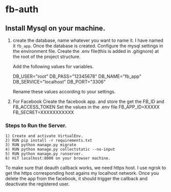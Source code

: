 # fb-auth

## Install Mysql on your machine.

1) create the database, name whatever you want to name it. I have named it `fb_app`.
    Once the database is created. Configure the mysql settings in the environment file.
    Create the .env file(this is added in .gitignore) at the root of the project structure.

    Add the following values for variables.

    DB_USER="root"
    DB_PASS="12345678"
    DB_NAME="fb_app"
    DB_SERVICE="localhost"
    DB_PORT="3306"

    Rename these values according to your settings.


2) For Facebook Create the facebook app. and store the get the FB_ID and FB_ACCESS_TOKEN
    Set the values in the .env file
    FB_APP_ID=XXXXX
    FB_SECRET=XXXXXXXXXXX

### Steps to Run the Server.

    1) Create and activate VirtualEnv.
    2) RUN pip install -r requirements.txt
    3) RUN python manage.py migrate
    4) RUN python manage.py collectstatic --no-input
    5) RUN python manage.py runserver.
    6) HiT localhost:8000 on your browser machine.

To make sure that deauth callback works, we need https host. I use ngrok to get the
https corresponding host agains my localhost network. Once you delete the app from the facebook, it should trigger the
callback and deactivate the registered user.

